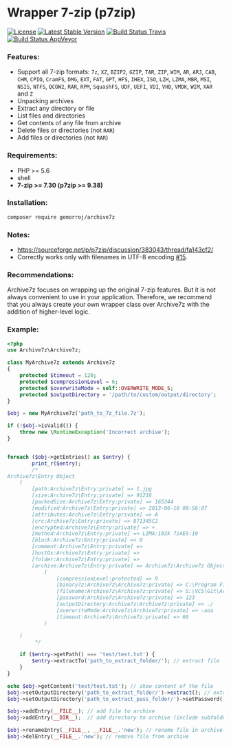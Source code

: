 # Wrapper 7-zip (p7zip)

[![License](https://poser.pugx.org/gemorroj/archive7z/license)](https://packagist.org/packages/gemorroj/archive7z)
[![Latest Stable Version](https://poser.pugx.org/gemorroj/archive7z/v/stable)](https://packagist.org/packages/gemorroj/archive7z)
[![Build Status Travis](https://secure.travis-ci.org/Gemorroj/Archive7z.png?branch=master)](https://travis-ci.org/Gemorroj/Archive7z)
[![Build Status AppVeyor](https://ci.appveyor.com/api/projects/status/3i7po8fka1eqdb8a)](https://ci.appveyor.com/project/Gemorroj/archive7z)


### Features:

- Support all 7-zip formats: `7z`, `XZ`, `BZIP2`, `GZIP`, `TAR`, `ZIP`, `WIM`, `AR`, `ARJ`, `CAB`, `CHM`, `CPIO`, `CramFS`, `DMG`, `EXT`, `FAT`, `GPT`, `HFS`, `IHEX`, `ISO`, `LZH`, `LZMA`, `MBR`, `MSI`, `NSIS`, `NTFS`, `QCOW2`, `RAR`, `RPM`, `SquashFS`, `UDF`, `UEFI`, `VDI`, `VHD`, `VMDK`, `WIM`, `XAR` and `Z`
- Unpacking archives
- Extract any directory or file
- List files and directories
- Get contents of any file from archive
- Delete files or directories (not `RAR`)
- Add files or directories (not `RAR`)


### Requirements:

- PHP >= 5.6
- shell
- **7-zip >= 7.30 (p7zip >= 9.38)**


### Installation:
```bash
composer require gemorroj/archive7z
```


### Notes:
- https://sourceforge.net/p/p7zip/discussion/383043/thread/fa143cf2/
- Correctly works only with filenames in UTF-8 encoding [#15](https://github.com/Gemorroj/Archive7z/issues/15).


### Recommendations:
Archive7z focuses on wrapping up the original 7-zip features.
But it is not always convenient to use in your application.
Therefore, we recommend that you always create your own wrapper class over Archive7z with the addition of higher-level logic.


### Example:

```php
<?php
use Archive7z\Archive7z;

class MyArchive7z extends Archive7z
{
    protected $timeout = 120;
    protected $compressionLevel = 6;
    protected $overwriteMode = self::OVERWRITE_MODE_S;
    protected $outputDirectory = '/path/to/custom/output/directory';
}

$obj = new MyArchive7z('path_to_7z_file.7z');

if (!$obj->isValid()) {
    throw new \RuntimeException('Incorrect archive');
}


foreach ($obj->getEntries() as $entry) {
        print_r($entry);
        /*
Archive7z\Entry Object
    (
        [path:Archive7z\Entry:private] => 1.jpg
        [size:Archive7z\Entry:private] => 91216
        [packedSize:Archive7z\Entry:private] => 165344
        [modified:Archive7z\Entry:private] => 2013-06-10 09:56:07
        [attributes:Archive7z\Entry:private] => A
        [crc:Archive7z\Entry:private] => 871345C2
        [encrypted:Archive7z\Entry:private] => +
        [method:Archive7z\Entry:private] => LZMA:192k 7zAES:19
        [block:Archive7z\Entry:private] => 0
        [comment:Archive7z\Entry:private] => 
        [hostOs:Archive7z\Entry:private] => 
        [folder:Archive7z\Entry:private] => 
        [archive:Archive7z\Entry:private] => Archive7z\Archive7z Object
            (
                [compressionLevel:protected] => 9
                [binary7z:Archive7z\Archive7z:private] => C:\Program Files\7-Zip\7z.exe
                [filename:Archive7z\Archive7z:private] => S:\VCS\Git\Archive7z\tests/fixtures/testPasswd.7z
                [password:Archive7z\Archive7z:private] => 123
                [outputDirectory:Archive7z\Archive7z:private] => ./
                [overwriteMode:Archive7z\Archive7z:private] => -aoa
                [timeout:Archive7z\Archive7z:private] => 60
            )

    )
         */

    if ($entry->getPath() === 'test/test.txt') {
        $entry->extractTo('path_to_extract_folder/'); // extract file
    }
}

echo $obj->getContent('test/test.txt'); // show content of the file
$obj->setOutputDirectory('path_to_extract_folder/')->extract(); // extract archive
$obj->setOutputDirectory('path_to_extract_pass_folder/')->setPassword('pass')->extractEntry('test/test.txt'); // extract password-protected entry

$obj->addEntry(__FILE__); // add file to archive
$obj->addEntry(__DIR__);  // add directory to archive (include subfolders)

$obj->renameEntry(__FILE__, __FILE__.'new'); // rename file in archive
$obj->delEntry(__FILE__.'new'); // remove file from archive
```
